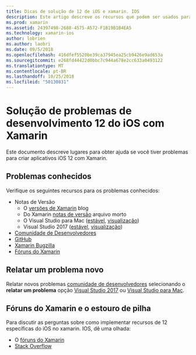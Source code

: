 ```yaml
---
title: Dicas de solução de 12 de iOS e xamarin. IOS
description: Este artigo descreve os recursos que podem ser usados para solução de problemas durante o desenvolvimento de aplicativos xamarin. IOS. Ele aborda problemas conhecidos, um novo problema e outros recursos de solução de problemas de emissão de relatórios.
ms.prod: xamarin
ms.assetid: 24397498-2688-4575-A572-F1B19B1B4EA5
ms.technology: xamarin-ios
author: lobrien
ms.author: laobri
ms.date: 09/5/2018
ms.openlocfilehash: 416dfef5520be39ca37945ea25cb9426e9ad653a
ms.sourcegitcommit: e268fd44422d0bbc7c944a678e2cc633a0493122
ms.translationtype: MT
ms.contentlocale: pt-BR
ms.lasthandoff: 10/25/2018
ms.locfileid: "50130831"
---
```

# <a name="troubleshooting-ios-12-development-with-xamarin"></a>Solução de problemas de desenvolvimento 12 do iOS com Xamarin

Este documento descreve lugares para obter ajuda se você tiver problemas para criar aplicativos iOS 12 com Xamarin.

## <a name="known-issues"></a>Problemas conhecidos

Verifique os seguintes recursos para os problemas conhecidos:

- Notas de Versão
    - O [versões de Xamarin](http://releases.xamarin.com/) blog
    - Do Xamarin [notas de versão](https://developer.xamarin.com/releases/) arquivo morto
    - O Visual Studio para Mac ([estável](https://docs.microsoft.com/visualstudio/releasenotes/vs2017-mac-relnotes), [visualização](https://docs.microsoft.com/visualstudio/releasenotes/vs2017-mac-preview-relnotes))
    - Visual Studio 2017 ([estável](https://docs.microsoft.com/visualstudio/releasenotes/vs2017-relnotes), [visualização](https://docs.microsoft.com/visualstudio/releasenotes/vs2017-preview-relnotes))
- [Comunidade de Desenvolvedores](https://developercommunity.visualstudio.com/search.html)
- [GitHub](https://github.com/xamarin/xamarin-macios/issues)
- [Xamarin Bugzilla](https://bugzilla.xamarin.com/query.cgi?product=iOS)
- [Fóruns do Xamarin](https://forums.xamarin.com/categories/ios)

## <a name="report-a-new-issue"></a>Relatar um problema novo

Relatar novos problemas [comunidade de desenvolvedores](https://developercommunity.visualstudio.com/spaces/8/index.html) selecionando o **relatar um problema** opção [Visual Studio 2017](https://docs.microsoft.com/visualstudio/ide/how-to-report-a-problem-with-visual-studio-2017) ou [Visual Studio para Mac](https://docs.microsoft.com/visualstudio/mac/report-a-problem).

## <a name="xamarin-forums-and-stack-overflow"></a>Fóruns do Xamarin e o estouro de pilha

Para discutir as perguntas sobre como implementar recursos de 12 específicas do iOS no xamarin. IOS, dê uma olhada:

- O [fóruns do Xamarin](http://forums.xamarin.com/categories/ios)
- [Stack Overflow](http://stackoverflow.com/search?tab=newest&q=xamarin)
